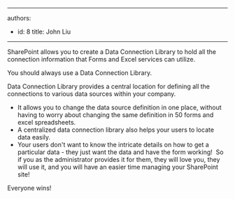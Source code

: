 

---
authors:
  - id: 8
    title: John Liu
---




<span class='intro'> 
  <p>SharePoint allows you to create a Data Connection Library to hold all the connection information that Forms and Excel services can utilize.</p>
<p>You should always use a Data Connection Library.</p>
 </span>


  <p>Data Connection Library provides a central location for defining all the connections to various data sources within your company.</p>
<ul>
    <li>It allows you to change the data source definition in one place, without having to worry about changing the same definition in 50 forms and excel spreadsheets.</li>
    <li>A centralized data connection library also helps your users to locate data easily.</li>
    <li>Your users don't want to know the intricate details on how to get a particular data - they just want the data and have the form working!&#160; So if you as the administrator provides it for them, they will love you, they will use it, and you will have an easier&#160;time managing your SharePoint site!​</li>
</ul>Everyone wins!


